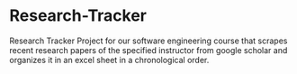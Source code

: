 # Research-Tracker
Research Tracker Project for our software engineering course that scrapes recent research papers of the specified instructor from google scholar and organizes it in an excel sheet in a chronological order.
